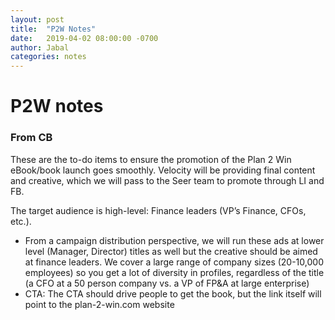 ```yaml
---
layout: post
title:  "P2W Notes"
date:   2019-04-02 08:00:00 -0700
author: Jabal
categories: notes
---
```



# P2W notes


### From CB
These are the to-do items to ensure the promotion of the Plan 2 Win eBook/book launch goes smoothly. Velocity will be providing final content and creative, which we will pass to the Seer team to promote through LI and FB. 

The target audience is high-level: Finance leaders (VP’s Finance, CFOs, etc.). 
- From a campaign distribution perspective, we will run these ads at lower level (Manager, Director) titles as well but the creative should be aimed at finance leaders. We cover a large range of company sizes (20-10,000 employees) so you get a lot of diversity in profiles, regardless of the title (a CFO at a 50 person company vs. a VP of FP&A at large enterprise)
- CTA: The CTA should drive people to get the book, but the link itself will point to the plan-2-win.com website